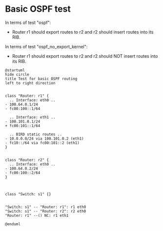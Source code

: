 # Basic OSPF test


In terms of test "ospf":
  - Router r1 should export routes to r2 and r2 should insert routes into its RIB.

In terms of test "ospf_no_export_kernel":
  - Router r1 should export routes to r2 and r2 should NOT insert routes into its RIB.


```plantuml
@startuml
hide circle
title Test for basic OSPF routing
left to right direction


class "Router: r1" {
  .. Interface: eth0 ..
- 100.64.0.1/24
- fc00:100::1/64

  .. Interface: eth1 ..
- 100.101.0.1/24
+ fc00:101::1/64

  .. BIRD static routes ..
- 10.0.0.0/24 via 100.101.0.2 (eth1)
- fc10::/64 via fc00:101::2 (eth1)
}


class "Router: r2" {
  .. Interface: eth0 ..
- 100.64.0.2/24
- fc00:100::2/64
}



class "Switch: s1" {}


"Switch: s1" -- "Router: r1": r1 eth0
"Switch: s1" -- "Router: r2": r2 eth0
"Router: r1" --() NC: r1 eth1

@enduml
```
